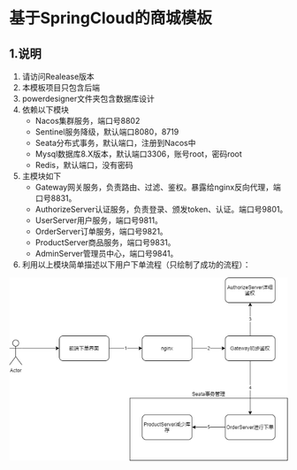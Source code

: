 # 基于SpringCloud的商城模板

## 1.说明

1. 请访问Realease版本
2. 本模板项目只包含后端
3. powerdesigner文件夹包含数据库设计
4. 依赖以下模块
   - Nacos集群服务，端口号8802
   - Sentinel服务降级，默认端口8080，8719
   - Seata分布式事务，默认端口，注册到Nacos中
   - Mysql数据库8.X版本，默认端口3306，账号root，密码root
   - Redis，默认端口，没有密码
5. 主模块如下
   - Gateway网关服务，负责路由、过滤、鉴权。暴露给nginx反向代理，端口号8831。
   - AuthorizeServer认证服务，负责登录、颁发token、认证。端口号9801。
   - UserServer用户服务，端口号9811。
   - OrderServer订单服务，端口号9821。
   - ProductServer商品服务，端口号9831。
   - AdminServer管理员中心，端口号9841。
6. 利用以上模块简单描述以下用户下单流程（只绘制了成功的流程）：

![下单](流程图\下单.png)